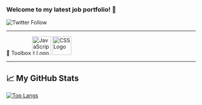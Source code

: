 ### Welcome to my latest job portfolio! 👋
![Twitter Follow](https://img.shields.io/twitter/follow/brandon_ponce1?style=social)








---

🧰 Toolbox
<img src="https://cdn.worldvectorlogo.com/logos/javascript.svg" alt="JavaScript Logo" width="50" height="50"/> <img src="https://cdn.worldvectorlogo.com/logos/css3.svg" alt="CSS Logo" width="50" height="50"/>

---
## &#x1f4c8; My GitHub Stats

[![Top Langs](https://github-readme-stats.vercel.app/api/top-langs/?username=Br4ndonP0nce&hide=java,html,css&theme=radical)](https://github.com/anuraghazra/github-readme-stats)

